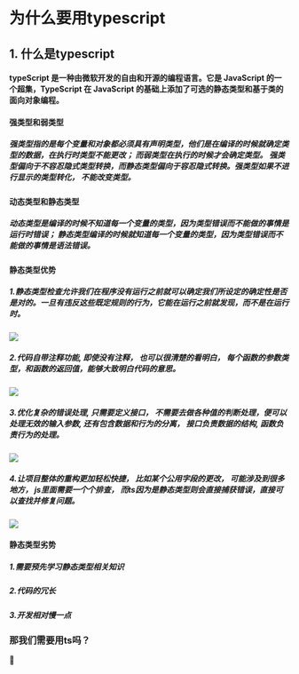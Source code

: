# 为什么要用typescript

## 1. 什么是typescript
####  typeScript 是一种由微软开发的自由和开源的编程语言。它是 JavaScript 的一个超集，TypeScript 在 JavaScript 的基础上添加了可选的静态类型和基于类的面向对象编程。


#### 强类型和弱类型

#####  强类型指的是每个变量和对象都必须具有声明类型，他们是在编译的时候就确定类型的数据，在执行时类型不能更改； 而弱类型在执行的时候才会确定类型。 强类型偏向于不容忍隐式类型转换，而静态类型偏向于容忍隐式转换。强类型如果不进行显示的类型转化， 不能改变类型。



#### 动态类型和静态类型

#####  动态类型是编译的时候不知道每一个变量的类型，因为类型错误而不能做的事情是运行时错误；  静态类型编译的时候就知道每一个变量的类型，因为类型错误而不能做的事情是语法错误。



#### 静态类型优势
##### 1.静态类型检查允许我们在程序没有运行之前就可以确定我们所设定的确定性是否是对的。一旦有违反这些既定规则的行为，它能在运行之前就发现，而不是在运行时。

![](https://user-images.githubusercontent.com/15681693/48350355-dca9eb00-e6c1-11e8-85b3-15db7989a9f9.png)


##### 2.代码自带注释功能, 即使没有注释， 也可以很清楚的看明白， 每个函数的参数类型，和函数的返回值，能够大致明白代码的意思。

![](https://user-images.githubusercontent.com/15681693/48388155-54fcc480-e733-11e8-99b5-a0f56bd1516b.png)


##### 3.优化复杂的错误处理, 只需要定义接口， 不需要去做各种值的判断处理，便可以处理无效的输入参数, 还有包含数据和行为的分离， 接口负责数据的结构,  函数负责行为的处理。
![](https://user-images.githubusercontent.com/15681693/48411694-41764b80-e77d-11e8-8a2c-606a8b1d5ec1.png)

##### 4.让项目整体的重构更加轻松快捷， 比如某个公用字段的更改， 可能涉及到很多地方， js里面需要一个个排查， 而ts因为是静态类型则会直接捕获错误，直接可以查找并修复问题。
![](https://user-images.githubusercontent.com/15681693/48412303-3d4b2d80-e77f-11e8-9bf9-799b39fd7a30.png)


#### 静态类型劣势
##### 1.需要预先学习静态类型相关知识
##### 2.代码的冗长
##### 3.开发相对慢一点


### 那我们需要用ts吗？
